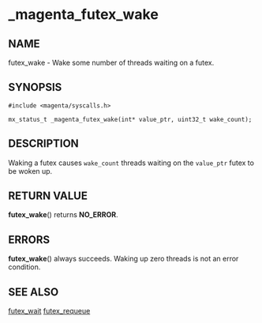 # _magenta_futex_wake

## NAME

futex_wake - Wake some number of threads waiting on a futex.

## SYNOPSIS

```
#include <magenta/syscalls.h>

mx_status_t _magenta_futex_wake(int* value_ptr, uint32_t wake_count);
```

## DESCRIPTION

Waking a futex causes `wake_count` threads waiting on the `value_ptr`
futex to be woken up.

## RETURN VALUE

**futex_wake**() returns **NO_ERROR**.

## ERRORS

**futex_wake**() always succeeds. Waking up zero threads is not an
error condition.

## SEE ALSO

[futex_wait](futex_wait.md)
[futex_requeue](futex_requeue.md)
